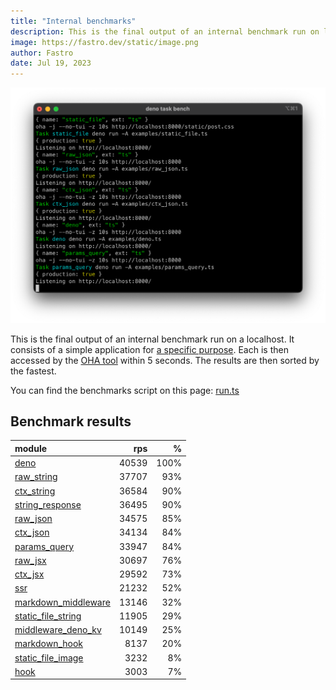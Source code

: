 ```yaml
---
title: "Internal benchmarks"
description: This is the final output of an internal benchmark run on localhost
image: https://fastro.dev/static/image.png
author: Fastro
date: Jul 19, 2023
---
```


![bench](/static/bench.png)

This is the final output of an internal benchmark run on a localhost. It consists of a simple application for [a specific purpose](https://github.com/fastrodev/fastro/blob/main/deno.json). Each is then accessed by the [OHA tool](https://github.com/hatoo/oha) within 5 seconds. The results are then sorted by the fastest.

You can find the benchmarks script on this page: [run.ts](https://github.com/fastrodev/fastro/blob/main/bench/run.ts)

## Benchmark results


| module                                                                                               |   rps |    % |
| :--------------------------------------------------------------------------------------------------- | ----: | ---: |
| [deno](https://github.com/fastrodev/fastro/blob/main/examples/deno.ts)                               | 40539 | 100% |
| [raw_string](https://github.com/fastrodev/fastro/blob/main/examples/raw_string.ts)                   | 37707 |  93% |
| [ctx_string](https://github.com/fastrodev/fastro/blob/main/examples/ctx_string.ts)                   | 36584 |  90% |
| [string_response](https://github.com/fastrodev/fastro/blob/main/examples/string_response.ts)         | 36495 |  90% |
| [raw_json](https://github.com/fastrodev/fastro/blob/main/examples/raw_json.ts)                       | 34575 |  85% |
| [ctx_json](https://github.com/fastrodev/fastro/blob/main/examples/ctx_json.ts)                       | 34134 |  84% |
| [params_query](https://github.com/fastrodev/fastro/blob/main/examples/params_query.ts)               | 33947 |  84% |
| [raw_jsx](https://github.com/fastrodev/fastro/blob/main/examples/raw_jsx.tsx)                        | 30697 |  76% |
| [ctx_jsx](https://github.com/fastrodev/fastro/blob/main/examples/ctx_jsx.tsx)                        | 29592 |  73% |
| [ssr](https://github.com/fastrodev/fastro/blob/main/examples/ssr.ts)                                 | 21232 |  52% |
| [markdown_middleware](https://github.com/fastrodev/fastro/blob/main/examples/markdown_middleware.ts) | 13146 |  32% |
| [static_file_string](https://github.com/fastrodev/fastro/blob/main/examples/static_file_string.ts)   | 11905 |  29% |
| [middleware_deno_kv](https://github.com/fastrodev/fastro/blob/main/examples/middleware_deno_kv.ts)   | 10149 |  25% |
| [markdown_hook](https://github.com/fastrodev/fastro/blob/main/examples/markdown_hook.ts)             |  8137 |  20% |
| [static_file_image](https://github.com/fastrodev/fastro/blob/main/examples/static_file_image.ts)     |  3232 |   8% |
| [hook](https://github.com/fastrodev/fastro/blob/main/examples/hook.ts)                               |  3003 |   7% |